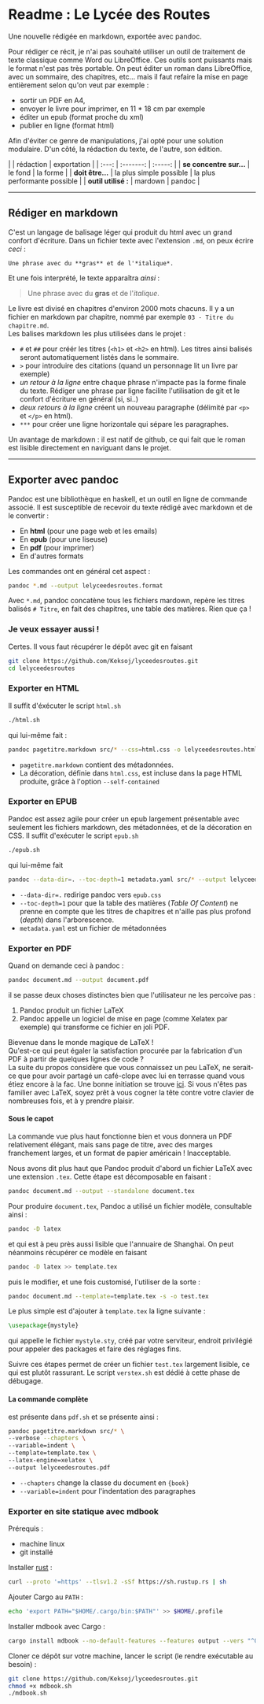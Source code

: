 # Readme : Le Lycée des Routes
Une nouvelle rédigée en markdown, exportée avec pandoc.

Pour rédiger ce récit, je n'ai pas souhaité utiliser un outil de traitement de texte classique comme Word ou LibreOffice.
Ces outils sont puissants mais le format n'est pas très portable.
On peut éditer un roman dans LibreOffice, avec un sommaire, des chapitres, etc...
mais il faut refaire la mise en page entièrement selon qu'on veut par exemple :

* sortir un PDF en A4,
* envoyer le livre pour imprimer, en 11 * 18 cm par exemple
* éditer un epub (format proche du xml)
* publier en ligne (format html)

Afin d'éviter ce genre de manipulations, j'ai opté pour une solution modulaire.
D'un côté, la rédaction du texte, de l'autre, son édition.

| | rédaction | exportation |
| :---: | :-------: | :-----: |
| **se concentre sur...** |  le fond | la forme |
| **doit être...** | la plus simple possible | la plus performante possible |
| **outil utilisé :** | mardown | pandoc |

***

## Rédiger en markdown

C'est un langage de balisage léger qui produit du html avec un grand confort d'écriture.
Dans un fichier texte avec l'extension `.md`, on peux écrire *ceci* :

```
Une phrase avec du **gras** et de l'*italique*.
```

Et une fois interprété, le texte apparaîtra *ainsi* :

> Une phrase avec du **gras** et de l'*italique*.

Le livre est divisé en chapitres d'environ 2000 mots chacuns.
Il y a un fichier en markdown par chapitre, nommé par exemple `03 - Titre du chapitre.md`.  
Les balises markdown les plus utilisées dans le projet :


* `#` et `##` pour créér les titres (`<h1>` et `<h2>` en html). Les titres ainsi balisés seront automatiquement listés dans le sommaire.
* `>` pour introduire des citations (quand un personnage lit un livre par exemple)
* *un retour à la ligne* entre chaque phrase n'impacte pas la forme finale du texte. Rédiger une phrase par ligne facilite l'utilisation de git et le confort d'écriture en général (si, si..)
* *deux retours à la ligne* créent un nouveau paragraphe (délimité par `<p>` et `</p>` en html).
* `***` pour créer une ligne horizontale qui sépare les paragraphes.

Un avantage de markdown : il est natif de github, ce qui fait que le roman est lisible directement en naviguant dans le projet.

***

## Exporter avec pandoc

Pandoc est une bibliothèque en haskell, et un outil en ligne de commande associé.
Il est susceptible de recevoir du texte rédigé avec markdown et de le convertir :

* En **html** (pour une page web et les emails)
* En **epub** (pour une liseuse)
* En **pdf** (pour imprimer)
* En d'autres formats

Les commandes ont en général cet aspect :

```sh
pandoc *.md --output lelyceedesroutes.format
```

Avec `*.md`, pandoc concatène tous les fichiers mardown, repère les titres balisés `# Titre`, en fait des chapitres, une table des matières. Rien que ça !

### Je veux essayer aussi !

Certes. Il vous faut récupérer le dépôt avec git en faisant

```sh
git clone https://github.com/Keksoj/lyceedesroutes.git
cd lelyceedesroutes
```


### Exporter en HTML

Il suffit d'éxécuter le script `html.sh`

```sh
./html.sh
```

qui lui-même fait :

```sh
pandoc pagetitre.markdown src/* --css=html.css -o lelyceedesroutes.html --self-contained
```

* `pagetitre.markdown` contient des métadonnées.
* La décoration, définie dans `html.css`, est incluse dans la page HTML produite, grâce à l'option `--self-contained`

### Exporter en EPUB

Pandoc est assez agile pour créer un epub largement présentable avec seulement les fichiers markdown, des métadonnées, et de la décoration en CSS.
Il suffit d'exécuter le script `epub.sh`

```sh
./epub.sh
```

qui lui-même fait

```sh
pandoc --data-dir=. --toc-depth=1 metadata.yaml src/* --output lelyceedesroutes.epub
```

* `--data-dir=.` redirige pandoc vers `epub.css`
* `--toc-depth=1` pour que la table des matières (*Table Of Content*) ne prenne en compte que les titres de chapitres et n'aille pas plus profond (*depth*) dans l'arborescence.
* `metadata.yaml` est un fichier de métadonnées

### Exporter en PDF

Quand on demande ceci à pandoc :

```sh
pandoc document.md --output document.pdf
```

il se passe deux choses distinctes bien que l'utilisateur ne les percoive pas :

1. Pandoc produit un fichier LaTeX
2. Pandoc appelle un logiciel de mise en page (comme Xelatex par exemple) qui transforme ce fichier en joli PDF.

Bievenue dans le monde magique de LaTeX !  
Qu'est-ce qui peut égaler la satisfaction procurée par la fabrication d'un PDF à partir de quelques lignes de code ?  
La suite du propos considère que vous connaissez un peu LaTeX, ne serait-ce que pour avoir partagé un café-clope avec lui en terrasse quand vous étiez encore à la fac.
Une bonne initiation se trouve [ici](https://fr.wikibooks.org/wiki/LaTeX).
Si vous n'êtes pas familier avec LaTeX, soyez prêt à vous cogner la tête contre votre clavier de nombreuses fois, et à y prendre plaisir.


#### Sous le capot

La commande vue plus haut fonctionne bien et vous donnera un PDF relativement élégant, mais sans page de titre, avec des marges franchement larges, et un format de papier américain ! Inacceptable.

Nous avons dit plus haut que Pandoc produit d'abord un fichier LaTeX avec une extension `.tex`. Cette étape est décomposable en faisant :

```sh
pandoc document.md --output --standalone document.tex
```

Pour produire `document.tex`, Pandoc a utilisé un fichier modèle, consultable ainsi :

```sh
pandoc -D latex
```

et qui est à peu près aussi lisible que l'annuaire de Shanghai. On peut néanmoins récupérer ce modèle en faisant

```sh
pandoc -D latex >> template.tex
```

puis le modifier, et une fois customisé, l'utiliser de la sorte :

```sh
pandoc document.md --template=template.tex -s -o test.tex
```

Le plus simple est d'ajouter à `template.tex` la ligne suivante :

```latex
\usepackage{mystyle}
```

qui appelle le fichier `mystyle.sty`, créé par votre serviteur, endroit privilégié pour appeler des packages et faire des réglages fins.

Suivre ces étapes permet de créer un fichier `test.tex` largement lisible, ce qui est plutôt rassurant. Le script `verstex.sh` est dédié à cette phase de débugage.

#### La commande complète

est présente dans `pdf.sh` et se présente ainsi :

```sh
pandoc pagetitre.markdown src/* \
--verbose --chapters \
--variable=indent \
--template=template.tex \
--latex-engine=xelatex \
--output lelyceedesroutes.pdf
```

* `--chapters` change la classe du document en `{book}`
* `--variable=indent` pour l'indentation des paragraphes

### Exporter en site statique avec mdbook

Prérequis :
* machine linux
* git installé

Installer [rust](https://www.rust-lang.org/learn/get-started) :

```sh
curl --proto '=https' --tlsv1.2 -sSf https://sh.rustup.rs | sh
```

Ajouter Cargo au `PATH` :

```sh
echo 'export PATH="$HOME/.cargo/bin:$PATH"' >> $HOME/.profile

```

Installer mdbook avec Cargo :

```sh
cargo install mdbook --no-default-features --features output --vers "^0.1.0"
```


Cloner ce dépôt sur votre machine, lancer le script (le rendre exécutable au besoin) :

```sh
git clone https://github.com/Keksoj/lyceedesroutes.git
chmod +x mdbook.sh
./mdbook.sh
```



